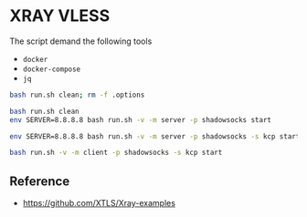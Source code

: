# XRAY VLESS

The script demand the following tools

- `docker`
- `docker-compose`
- `jq`

```bash
bash run.sh clean; rm -f .options

bash run.sh clean
env SERVER=8.8.8.8 bash run.sh -v -m server -p shadowsocks start

env SERVER=8.8.8.8 bash run.sh -v -m server -p shadowsocks -s kcp start

bash run.sh -v -m client -p shadowsocks -s kcp start
```

## Reference

- <https://github.com/XTLS/Xray-examples>
